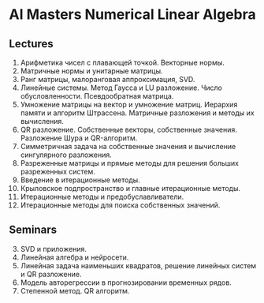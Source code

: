 # AI Masters Numerical Linear Algebra

## Lectures

1. Арифметика чисел с плавающей точкой. Векторные нормы.
2. Матричные нормы и унитарные матрицы.
3. Ранг матрицы, малоранговая аппроксимация, SVD.
4. Линейные системы. Метод Гаусса и LU разложение. Число обусловленности. Псевдообратная матрица.
5. Умножение матрицы на вектор и умножение матриц. Иерархия памяти и алгоритм Штрассена. Матричные разложения и методы их вычисления.
6. QR разложение. Собственные векторы, собственные значения. Разложение Шура и QR-алгоритм.
7. Симметричная задача на собственные значения и вычисление сингулярного разложения.
8. Разреженные матрицы и прямые методы для решения больших разреженных систем.
9. Введение в итерационные методы.
10. Крыловское подпространство и главные итерационные методы.
11. Итерационные методы и предобуславливатели.
12. Итерационные методы для поиска собственных значений.

## Seminars

3. SVD и приложения.
4. Линейная алгебра и нейросети.
5. Линейная задача наименьших квадратов, решение линейных систем и QR разложение.
6. Модель авторегрессии в прогнозировании временных рядов.
8. Степенной метод. QR алгоритм. 

